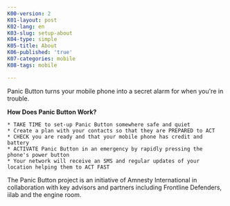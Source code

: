 ```yaml
---
K00-version: 2
K01-layout: post
K02-lang: en
K03-slug: setup-about
K04-type: simple
K05-title: About
K06-published: 'true'
K07-categories: mobile
K08-tags: mobile

---
```


Panic Button turns your mobile phone into a secret alarm for when you're in trouble.

**How Does Panic Button Work?**

    * TAKE TIME to set-up Panic Button somewhere safe and quiet
    * Create a plan with your contacts so that they are PREPARED to ACT
    * CHECK you are ready and that your mobile phone has credit and battery
    * ACTIVATE Panic Button in an emergency by rapidly pressing the phone's power button
    * Your network will receive an SMS and regular updates of your location helping them to ACT FAST

The Panic Button project is an initiative of Amnesty International in collaboration with key advisors and partners including Frontline Defenders, iilab and the engine room.